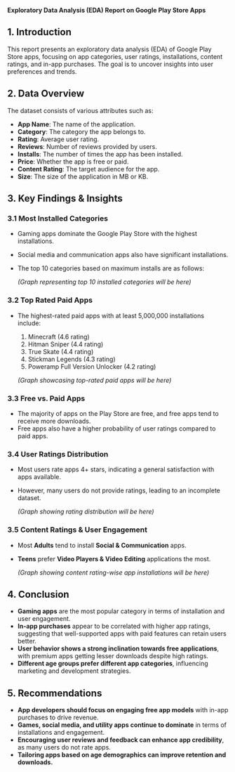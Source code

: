 **Exploratory Data Analysis (EDA) Report on Google Play Store Apps**

## **1. Introduction**
This report presents an exploratory data analysis (EDA) of Google Play Store apps, focusing on app categories, user ratings, installations, content ratings, and in-app purchases. The goal is to uncover insights into user preferences and trends.

## **2. Data Overview**
The dataset consists of various attributes such as:
- **App Name**: The name of the application.
- **Category**: The category the app belongs to.
- **Rating**: Average user rating.
- **Reviews**: Number of reviews provided by users.
- **Installs**: The number of times the app has been installed.
- **Price**: Whether the app is free or paid.
- **Content Rating**: The target audience for the app.
- **Size**: The size of the application in MB or KB.

## **3. Key Findings & Insights**

### **3.1 Most Installed Categories**
- Gaming apps dominate the Google Play Store with the highest installations.
- Social media and communication apps also have significant installations.
- The top 10 categories based on maximum installs are as follows:
  
  *(Graph representing top 10 installed categories will be here)*

### **3.2 Top Rated Paid Apps**
- The highest-rated paid apps with at least 5,000,000 installations include:
  1. Minecraft (4.6 rating)
  2. Hitman Sniper (4.4 rating)
  3. True Skate (4.4 rating)
  4. Stickman Legends (4.3 rating)
  5. Poweramp Full Version Unlocker (4.2 rating)

  *(Graph showcasing top-rated paid apps will be here)*

### **3.3 Free vs. Paid Apps**
- The majority of apps on the Play Store are free, and free apps tend to receive more downloads.
- Free apps also have a higher probability of user ratings compared to paid apps.

### **3.4 User Ratings Distribution**
- Most users rate apps 4+ stars, indicating a general satisfaction with apps available.
- However, many users do not provide ratings, leading to an incomplete dataset.

  *(Graph showing rating distribution will be here)*

### **3.5 Content Ratings & User Engagement**
- Most **Adults** tend to install **Social & Communication** apps.
- **Teens** prefer **Video Players & Video Editing** applications the most.

  *(Graph showing content rating-wise app installations will be here)*

## **4. Conclusion**
- **Gaming apps** are the most popular category in terms of installation and user engagement.
- **In-app purchases** appear to be correlated with higher app ratings, suggesting that well-supported apps with paid features can retain users better.
- **User behavior shows a strong inclination towards free applications**, with premium apps getting lesser downloads despite high ratings.
- **Different age groups prefer different app categories**, influencing marketing and development strategies.

## **5. Recommendations**
- **App developers should focus on engaging free app models** with in-app purchases to drive revenue.
- **Games, social media, and utility apps continue to dominate** in terms of installations and engagement.
- **Encouraging user reviews and feedback can enhance app credibility**, as many users do not rate apps.
- **Tailoring apps based on age demographics can improve retention and downloads.**



